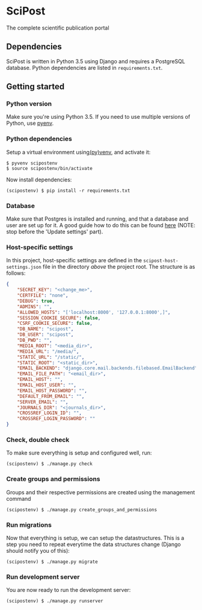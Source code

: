 # SciPost
The complete scientific publication portal

## Dependencies
SciPost is written in Python 3.5 using Django and requires a PostgreSQL database.
Python dependencies are listed in `requirements.txt`.

## Getting started
### Python version
Make sure you're using Python 3.5. If you need to use multiple versions of Python, use [pyenv](https://github.com/yyuu/pyenv).
### Python dependencies
Setup a virtual environment using[(py)venv](https://docs.python.org/3/library/venv.html), and activate it:

```shell
$ pyvenv scipostenv
$ source scipostenv/bin/activate
 ```

Now install dependencies:

```shell
(scipostenv) $ pip install -r requirements.txt
```

### Database
Make sure that Postgres is installed and running, and that a database and user are set up for it. A
good guide how to do this can be found [here](https://djangogirls.gitbooks.io/django-girls-tutorial-extensions/content/optional_postgresql_installation/) (NOTE: stop before the 'Update settings' part).

### Host-specific settings
In this project, host-specific settings are defined in the `scipost-host-settings.json` file in the directory *above* the project root. The structure is as follows:

```json
{
    "SECRET_KEY": "<change_me>",
    "CERTFILE": "none",
    "DEBUG": true,
    "ADMINS": "",
    "ALLOWED_HOSTS": "['localhost:8000', '127.0.0.1:8000',]",
    "SESSION_COOKIE_SECURE": false,
    "CSRF_COOKIE_SECURE": false,
    "DB_NAME": "scipost",
    "DB_USER": "scipost",
    "DB_PWD": "",
    "MEDIA_ROOT": "<media_dir>",
    "MEDIA_URL": "/media/",
    "STATIC_URL": "/static/",
    "STATIC_ROOT": "<static_dir>",
    "EMAIL_BACKEND": "django.core.mail.backends.filebased.EmailBackend",
    "EMAIL_FILE_PATH": "<email_dir>",
    "EMAIL_HOST": "",
    "EMAIL_HOST_USER": "",
    "EMAIL_HOST_PASSWORD": "",
    "DEFAULT_FROM_EMAIL": "",
    "SERVER_EMAIL": "",
    "JOURNALS_DIR": "<journals_dir>",
    "CROSSREF_LOGIN_ID": "",
    "CROSSREF_LOGIN_PASSWORD": ""
}
```

### Check, double check
To make sure everything is setup and configured well, run:

```shell
(scipostenv) $ ./manage.py check
```

### Create groups and permissions
Groups and their respective permissions are created using the management command

```shell
(scipostenv) $ ./manage.py create_groups_and_permissions
```

### Run migrations
Now that everything is setup, we can setup the datastructures. This is a step you need to repeat
everytime the data structures change (Django should notify you of this):

```shell
(scipostenv) $ ./manage.py migrate
```

### Run development server
You are now ready to run the development server:

```shell
(scipostenv) $ ./manage.py runserver
```